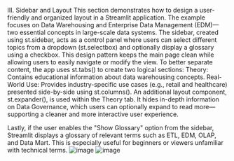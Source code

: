 III. Sidebar and Layout
This section demonstrates how to design a user-friendly and organized layout in a Streamlit application. The example focuses on Data Warehousing and Enterprise Data Management (EDM)—two essential concepts in large-scale data systems.
The sidebar, created using st.sidebar, acts as a control panel where users can select different topics from a dropdown (st.selectbox) and optionally display a glossary using a checkbox. This design pattern keeps the main page clean while allowing users to easily navigate or modify the view.
To better separate content, the app uses st.tabs() to create two logical sections:
Theory: Contains educational information about data warehousing concepts.
Real-World Use: Provides industry-specific use cases (e.g., retail and healthcare) presented side-by-side using st.columns().
An additional layout component, st.expander(), is used within the Theory tab. It hides in-depth information on Data Governance, which users can optionally expand to read more—supporting a cleaner and more interactive user experience.

Lastly, if the user enables the "Show Glossary" option from the sidebar, Streamlit displays a glossary of relevant terms such as ETL, EDM, OLAP, and Data Mart. This is especially useful for beginners or viewers unfamiliar with technical terms.
![image](https://github.com/user-attachments/assets/2c812e86-2261-4d53-805d-ef7f7a09ff50)
![image](https://github.com/user-attachments/assets/86c13346-bfb3-4d7c-811e-1f0485be14fb)


